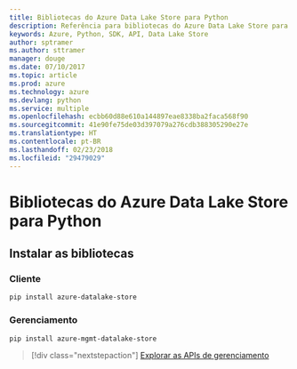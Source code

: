 ```yaml
---
title: Bibliotecas do Azure Data Lake Store para Python
description: Referência para bibliotecas do Azure Data Lake Store para Python
keywords: Azure, Python, SDK, API, Data Lake Store
author: sptramer
ms.author: sttramer
manager: douge
ms.date: 07/10/2017
ms.topic: article
ms.prod: azure
ms.technology: azure
ms.devlang: python
ms.service: multiple
ms.openlocfilehash: ecbb60d88e610a144897eae8338ba2faca568f90
ms.sourcegitcommit: 41e90fe75de03d397079a276cdb388305290e27e
ms.translationtype: HT
ms.contentlocale: pt-BR
ms.lasthandoff: 02/23/2018
ms.locfileid: "29479029"
---
```

# <a name="azure-data-lake-store-libraries-for-python"></a>Bibliotecas do Azure Data Lake Store para Python

## <a name="install-the-libraries"></a>Instalar as bibliotecas
### <a name="client"></a>Cliente

```bash
pip install azure-datalake-store
```

### <a name="management"></a>Gerenciamento

```bash
pip install azure-mgmt-datalake-store
```
> [!div class="nextstepaction"]
> [Explorar as APIs de gerenciamento](/python/api/overview/azure/datalakestore/management)